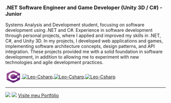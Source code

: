 ### .NET Software Engineer and Game Developer (Unity 3D / C#) - Junior
<div>
  Systems Analysis and Development student, focusing on software development using .NET and C#. Experience in software development through personal projects, where I applied and improved my skills in .NET, C#, and Unity 3D. In my projects, I developed web applications and games, implementing software architecture concepts, design patterns, and API integration. These projects provided me with a solid foundation in software development, in addition to allowing me to experiment with new technologies and agile development practices.
</div>
<div align="center">
  <a href="https://github.com/leonardolucusi">
</div>
  <div style="display: inline_block"><br>
  <img align="center" alt="Leo-Csharp" height="40" width="50" src="https://raw.githubusercontent.com/devicons/devicon/master/icons/csharp/csharp-original.svg">
  <img align="center" alt="Leo-Csharp" height="40" width="50" src="https://cdn.jsdelivr.net/gh/devicons/devicon@latest/icons/dotnetcore/dotnetcore-original.svg" />
  <img align="center" alt="Leo-Csharp" height="40" width="50" src="https://cdn.jsdelivr.net/gh/devicons/devicon@latest/icons/git/git-original.svg" />     
  <img align="center" alt="Leo-Csharp" height="40" width="50" src="https://cdn.jsdelivr.net/gh/devicons/devicon@latest/icons/unity/unity-original.svg"  />   
</div>
<hr>
<div> 
  <a href = "mailto:leonardolucusi@gmail.com"><img src="https://img.shields.io/badge/-Gmail-%23333?style=for-the-badge&logo=gmail&logoColor=white" target="_blank"></a>
  <a href="https://www.linkedin.com/in/leonardo-lucusi-725766156/" target="_blank"><img src="https://img.shields.io/badge/-LinkedIn-%230077B5?style=for-the-badge&logo=linkedin&logoColor=white" target="_blank"></a>  <a href="[https://leonardolucusi.github.io/ng-  deploy/](https://leonardolucusi.github.io/ng-deploy)">Visite meu Portfólio</a>
</div>
  
